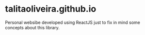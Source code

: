# talitaoliveira.github.io

Personal websibe developed using ReactJS just to fix in mind some concepts about this library.
